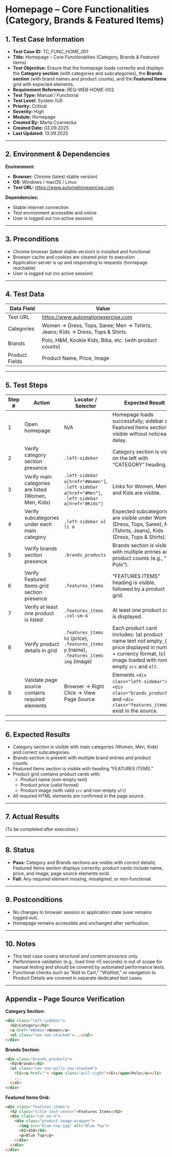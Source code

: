 # Homepage – Core Functionalities (Category, Brands & Featured Items)

## 1. Test Case Information
- **Test Case ID:** TC_FUNC_HOME_001  
- **Title:** Homepage – Core Functionalities (Category, Brands & Featured Items)  
- **Test Objective:** Ensure that the homepage loads correctly and displays the **Category section** (with categories and subcategories), the **Brands section** (with brand names and product counts), and the **Featured Items** grid with expected elements.  
- **Requirement Reference:** REQ-WEB-HOME-002  
- **Test Type:** Manual / Functional  
- **Test Level:** System (UI)
- **Priority:** Critical  
- **Severity:** High  
- **Module:** Homepage  
- **Created By:** Marta Czarnecka  
- **Created Date:** 03.09.2025  
- **Last Updated:** 13.09.2025  

---

## 2. Environment & Dependencies
**Environment:**  
- **Browser:** Chrome (latest stable version)  
- **OS:** Windows / macOS / Linux  
- **Test URL:** https://www.automationexercise.com  

**Dependencies:**  
- Stable internet connection  
- Test environment accessible and online  
- User is logged out (no active session)  

---

## 3. Preconditions
- Chrome browser (latest stable version) is installed and functional  
- Browser cache and cookies are cleared prior to execution  
- Application server is up and responding to requests (homepage reachable)  
- User is logged out (no active session)  

---

## 4. Test Data

| Data Field     | Value |
|----------------|-------|
| Test URL       | https://www.automationexercise.com |
| Categories     | Women → Dress, Tops, Saree; Men → Tshirts, Jeans; Kids → Dress, Tops & Shirts |
| Brands         | Polo, H&M, Kookie Kids, Biba, etc. (with product counts) |
| Product Fields | Product Name, Price, Image |

---

## 5. Test Steps

| Step # | Action | Locator / Selector | Expected Result |
|--------|--------|--------------------|-----------------|
| 1 | Open homepage | N/A | Homepage loads successfully; sidebar and Featured Items section are visible without noticeable delay. |
| 2 | Verify category section presence | `.left-sidebar` | Category section is visible on the left with “CATEGORY” heading. |
| 3 | Verify main categories are listed (Women, Men, Kids) | `.left-sidebar a[href="#Women"]`, `.left-sidebar a[href="#Men"]`, `.left-sidebar a[href="#Kids"]` | Links for Women, Men, and Kids are visible. |
| 4 | Verify subcategories under each main category | `.left-sidebar ul li a` | Expected subcategories are visible under Women (Dress, Tops, Saree), Men (Tshirts, Jeans), Kids (Dress, Tops & Shirts). |
| 5 | Verify brands section presence | `.brands_products` | Brands section is visible with multiple entries and product counts (e.g., “(6) Polo”). |
| 6 | Verify Featured Items grid section presence | `.features_items` | “FEATURES ITEMS” heading is visible, followed by a product grid. |
| 7 | Verify at least one product is listed | `.features_items .col-sm-4` | At least one product card is displayed. |
| 8 | Verify product details in grid | `.features_items h2` (price), `.features_items p` (name), `.features_items img` (image) | Each product card includes: (a) product name text not empty, (b) price displayed in numeric + currency format, (c) image loaded with non-empty `src` and `alt`. |
| 9 | Validate page source contains required elements | Browser → Right Click → View Page Source | Elements `<div class="left-sidebar">`, `<div class="brands_products">`, and `<div class="features_items">` exist in the source. |

---

## 6. Expected Results
- Category section is visible with main categories (Women, Men, Kids) and correct subcategories.  
- Brands section is present with multiple brand entries and product counts.  
- Featured Items section is visible with heading “FEATURES ITEMS.”  
- Product grid contains product cards with:  
  - Product name (non-empty text)  
  - Product price (valid format)  
  - Product image (with valid `src` and non-empty `alt`)  
- All required HTML elements are confirmed in the page source.  

---

## 7. Actual Results
(To be completed after execution.)  

---

## 8. Status
- **Pass:** Category and Brands sections are visible with correct details; Featured Items section displays correctly; product cards include name, price, and image; page source elements exist.  
- **Fail:** Any required element missing, misaligned, or non-functional.  

---

## 9. Postconditions
- No changes to browser session or application state (user remains logged out).  
- Homepage remains accessible and unchanged after verification.  

---

## 10. Notes
- This test case covers *structural and content presence* only.  
- Performance validation (e.g., load time ≤5 seconds) is out of scope for manual testing and should be covered by automated performance tests.  
- Functional checks such as “Add to Cart,” “Wishlist,” or navigation to Product Details are covered in separate dedicated test cases.  

---

## Appendix – Page Source Verification

**Category Section:**  
```html
<div class="left-sidebar">
  <h2>Category</h2>
  <a href="#Women">Women</a>
  <ul class="nav nav-stacked">...</ul>
</div>
```

**Brands Section:**  
```html
<div class="brands_products">
  <h2>Brands</h2>
  <ul class="nav nav-pills nav-stacked">
    <li><a href=""> <span class="pull-right">(6)</span>Polo</a></li>
    ...
  </ul>
</div>
```

**Featured Items Grid:**  
```html
<div class="features_items">
  <h2 class="title text-center">Features Items</h2>
  <div class="col-sm-4">
    <div class="product-image-wrapper">
      <img src="blue-top.jpg" alt="Blue Top">
      <h2>$50</h2>
      <p>Blue Top</p>
    </div>
  </div>
</div>
```
